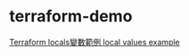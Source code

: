 # terraform-demo

[Terraform locals變數範例 local values example](https://matthung0807.blogspot.com/2021/11/terraform-local-values-example.html)
